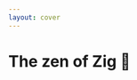 ```yaml
---
layout: cover
---
```


<h1>The zen of <span class="color:zig">Zig</span> 🪷</h1>

<Transform scale="1">

<Citation
  citeHref="https://ziglang.org/documentation/master/#Zen"
  citeText="Zen">
  <template v-slot:quote>
    <ol slot="quote">
      <li>Communicate intent precisely.</li>
      <li>Edge cases matter.</li>
      <li>Favor reading code over writing code.</li>
      <li>Only one obvious way to do things.</li>
      <li>Runtime crashes are better than bugs.</li>
      <li>Compile errors are better than runtime crashes.</li>
      <li>Incremental improvements.</li>
      <li>Avoid local maximums.</li>
      <li>Reduce the amount one must remember.</li>
      <li>Focus on code rather than style.</li>
      <li>Resource allocation may fail; resource deallocation must succeed.</li>
      <li>Memory is a resource.</li>
      <li>Together we serve the users.</li>
    </ol>
  </template>
</Citation>

</Transform>
